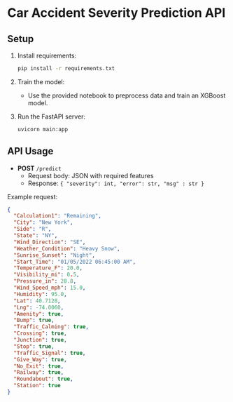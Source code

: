 # Car Accident Severity Prediction API

## Setup

1. Install requirements:
   ```bash
   pip install -r requirements.txt
   ```

2. Train the model:
   - Use the provided notebook to preprocess data and train an XGBoost model.

3. Run the FastAPI server:
   ```bash
   uvicorn main:app 
   ```

## API Usage

- **POST** `/predict`
  - Request body: JSON with required features
  - Response: `{ "severity": int, "error": str, "msg" : str }`

Example request:
```json
{
  "Calculation1": "Remaining",
  "City": "New York",
  "Side": "R",
  "State": "NY",
  "Wind_Direction": "SE",
  "Weather_Condition": "Heavy Snow",
  "Sunrise_Sunset": "Night",
  "Start_Time": "01/05/2022 06:45:00 AM",
  "Temperature_F": 20.0,
  "Visibility_mi": 0.5,
  "Pressure_in": 28.8,
  "Wind_Speed_mph": 15.0,
  "Humidity": 95.0,
  "Lat": 40.7128,
  "Lng": -74.0060,
  "Amenity": true,
  "Bump": true,
  "Traffic_Calming": true,
  "Crossing": true,
  "Junction": true,
  "Stop": true,
  "Traffic_Signal": true,
  "Give_Way": true,
  "No_Exit": true,
  "Railway": true,
  "Roundabout": true,
  "Station": true
}

``` 
